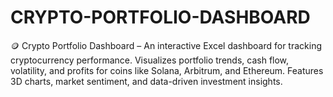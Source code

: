 # CRYPTO-PORTFOLIO-DASHBOARD
🪙 Crypto Portfolio Dashboard – An interactive Excel dashboard for tracking cryptocurrency performance. Visualizes portfolio trends, cash flow, volatility, and profits for coins like Solana, Arbitrum, and Ethereum. Features 3D charts, market sentiment, and data-driven investment insights.
